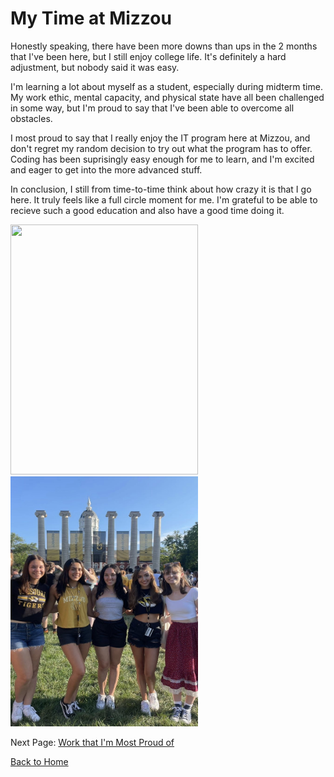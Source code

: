 # My Time at Mizzou

Honestly speaking, there have been more downs than ups in the 2 months that I've been here, but I still enjoy college life. It's definitely a hard adjustment, but nobody said it was easy.

I'm learning a lot about myself as a student, especially during midterm time. My work ethic, mental capacity, and physical state have all been challenged in some way, but I'm proud to say that I've been able to overcome all obstacles.

I most proud to say that I really enjoy the IT program here at Mizzou, and don't regret my random decision to try out what the program has to offer. Coding has been suprisingly easy enough for me to learn, and I'm excited and eager to get into the more advanced stuff.

In conclusion, I still from time-to-time think about how crazy it is that I go here. It truly feels like a full circle moment for me. I'm grateful to be able to recieve such a good education and also have a good time doing it. 

<div style>
  <img src= "miz1.png" width = "300" height = "400" </img>
  <img src= "miz3.jpg" width = "300" height = "400" </img>
  </div>

Next Page: [Work that I'm Most Proud of](page6.md)

[Back to Home](README.md)
